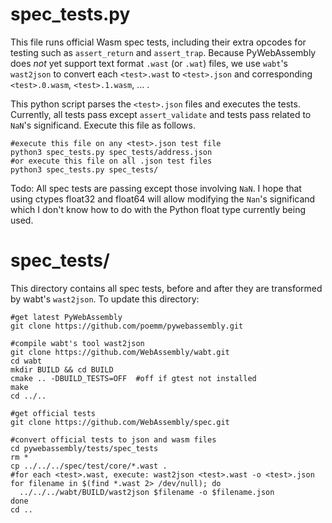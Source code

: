 
# spec_tests.py

 This file runs official Wasm spec tests, including their extra opcodes for testing such as `assert_return` and `assert_trap`. Because PyWebAssembly does _not_ yet support text format `.wast` (or `.wat`) files, we use `wabt`'s `wast2json` to convert each `<test>.wast` to `<test>.json` and corresponding `<test>.0.wasm`, `<test>.1.wasm`, ... . 

This python script parses the `<test>.json` files and executes the tests. Currently, all tests pass except `assert_validate` and tests pass related to `NaN`'s significand.  Execute this file as follows.

```
#execute this file on any <test>.json test file
python3 spec_tests.py spec_tests/address.json
#or execute this file on all .json test files
python3 spec_tests.py spec_tests/
```

Todo:
All spec tests are passing except those involving `NaN`. I hope that using ctypes float32 and float64 will allow modifying the `Nan`'s significand which I don't know how to do with the Python float type currently being used.

# spec_tests/

This directory contains all spec tests, before and after they are transformed by wabt's `wast2json`. To update this directory:

```
#get latest PyWebAssembly
git clone https://github.com/poemm/pywebassembly.git

#compile wabt's tool wast2json
git clone https://github.com/WebAssembly/wabt.git
cd wabt
mkdir BUILD && cd BUILD
cmake .. -DBUILD_TESTS=OFF  #off if gtest not installed
make
cd ../..

#get official tests
git clone https://github.com/WebAssembly/spec.git

#convert official tests to json and wasm files
cd pywebassembly/tests/spec_tests
rm *
cp ../../../spec/test/core/*.wast .
#for each <test>.wast, execute: wast2json <test>.wast -o <test>.json
for filename in $(find *.wast 2> /dev/null); do
  ../../../wabt/BUILD/wast2json $filename -o $filename.json
done
cd ..
```



